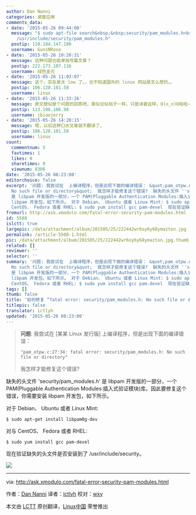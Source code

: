 ```yaml
---
author: Dan Nanni
categories: 桌面应用
comments_data:
- date: '2015-05-26 09:44:00'
  message: "$ sudo apt-file search&nbsp;&nbsp;security/pam_modules.h<br />\r\nlibpam0g-dev:
    /usr/include/security/pam_modules.h"
  postip: 110.184.147.100
  username: GunsNRose
- date: '2015-05-26 10:28:31'
  message: 这种问题也能单独写篇文章？
  postip: 222.173.107.116
  username: 绿色圣光
- date: '2015-05-26 11:03:07'
  message: 这个，实在是太 low 了。。也不知道国外的 linux 网站是怎么想的。。
  postip: 106.120.101.58
  username: linux
- date: '2015-05-26 11:33:26'
  message: 原文貌似是个问题的回答吧，类似论坛帖子一样，只是译者这样，O(∩_∩)O哈哈~
  postip: 113.106.106.98
  username: jbiaojerry
- date: '2015-05-26 14:20:15'
  message: 嗯，以后这种口水文章就不翻译了。
  postip: 106.120.101.58
  username: linux
count:
  commentnum: 5
  favtimes: 1
  likes: 0
  sharetimes: 0
  viewnum: 8306
date: '2015-05-26 08:23:00'
editorchoice: false
excerpt: '问题: 我尝试在  上编译程序，但是出现下面的编译错误： &quot;pam_otpw.c:27:34: fatal error: security/pam_modules.h:
  No such file or directory&quot;  我怎样才能修复这个错误?  缺失的头文件 ''security/pam_modules.h''
  是 libpam 开发版的一部分，一个 PAM(Pluggable Authentication Modules:插入式验证模块)库。因此要修复这个错误，你需要安装
  libpam 开发包，如下所示。 对于 Debian、 Ubuntu 或者 Linux Mint: $ sudo apt-get install libpam0g-dev  对与
  CentOS、 Fedora 或者 RHEL: $ sudo yum install gcc pam-devel  现在验证缺失的'
fromurl: http://ask.xmodulo.com/fatal-error-security-pam-modules.html
id: 5508
islctt: true
largepic: /data/attachment/album/201505/25/222442wr6oy6y68ymazton.jpg
permalink: /article-5508-1.html
pic: /data/attachment/album/201505/25/222442wr6oy6y68ymazton.jpg.thumb.jpg
related: []
reviewer: ''
selector: ''
summary: '问题: 我尝试在  上编译程序，但是出现下面的编译错误： &quot;pam_otpw.c:27:34: fatal error: security/pam_modules.h:
  No such file or directory&quot;  我怎样才能修复这个错误?  缺失的头文件 ''security/pam_modules.h''
  是 libpam 开发版的一部分，一个 PAM(Pluggable Authentication Modules:插入式验证模块)库。因此要修复这个错误，你需要安装
  libpam 开发包，如下所示。 对于 Debian、 Ubuntu 或者 Linux Mint: $ sudo apt-get install libpam0g-dev  对与
  CentOS、 Fedora 或者 RHEL: $ sudo yum install gcc pam-devel  现在验证缺失的'
tags: []
thumb: false
title: '如何修复 “fatal error: security/pam_modules.h: No such file or directory”'
titlepic: false
translator: ictlyh
updated: '2015-05-26 08:23:00'
---
```



> 
> **问题**: 我尝试在 [某某 Linux 发行版] 上编译程序，但是出现下面的编译错误：
> 
> 
> 
> ```
> "pam_otpw.c:27:34: fatal error: security/pam_modules.h: No such file or directory"
> 
> ```
> 
> 我怎样才能修复这个错误?
> 
> 
> 


缺失的头文件 'security/pam\_modules.h' 是 libpam 开发版的一部分，一个 PAM(Pluggable Authentication Modules:插入式验证模块)库。因此要修复这个错误，你需要安装 libpam 开发包，如下所示。


对于 Debian、 Ubuntu 或者 Linux Mint:



```
$ sudo apt-get install libpam0g-dev

```

对与 CentOS、 Fedora 或者 RHEL:



```
$ sudo yum install gcc pam-devel

```

现在验证缺失的头文件是否安装到了 /usr/include/security。


![](/data/attachment/album/201505/25/222442wr6oy6y68ymazton.jpg)




---


via: <http://ask.xmodulo.com/fatal-error-security-pam-modules.html>


作者：[Dan Nanni](http://ask.xmodulo.com/author/nanni) 译者：[ictlyh](https://github.com/ictlyh) 校对：[wxy](https://github.com/wxy)


本文由 [LCTT](https://github.com/LCTT/TranslateProject) 原创翻译，[Linux中国](https://linux.cn/) 荣誉推出